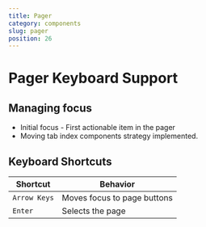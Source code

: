 ```yaml
---
title: Pager
category: components
slug: pager
position: 26
---
```

# Pager Keyboard Support

## Managing focus
- Initial focus - First actionable item in the pager
- Moving tab index components strategy implemented.

## Keyboard Shortcuts

| Shortcut | Behavior |
|----------|----------|
| `Arrow Keys` | Moves focus to page buttons|
| `Enter`| Selects the page|
